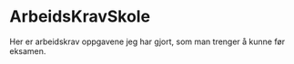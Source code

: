 # ArbeidsKravSkole
Her er arbeidskrav oppgavene jeg har gjort, som man trenger å kunne før eksamen.
